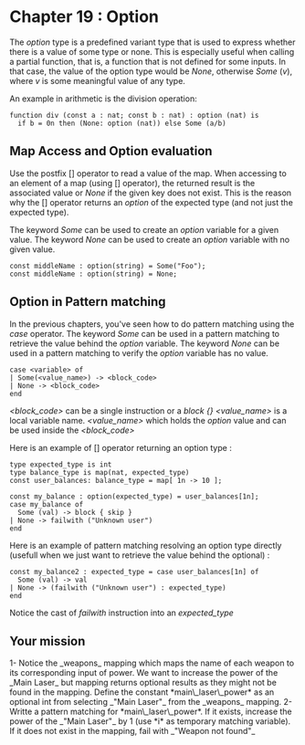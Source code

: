 # Chapter 19 : Option

<dialog character="mechanics">Captain, we should warm up the weapons while we are still in FTL, we don't know what awaits us on the other side.</dialog>

The _option_ type is a predefined variant type that is used to express whether there is a value of some type or none. This is especially useful when calling a partial function, that is, a function that is not defined for some inputs. In that case, the value of the option type would be _None_, otherwise _Some_ (_v_), where _v_ is some meaningful value of any type.

An example in arithmetic is the division operation:

```
function div (const a : nat; const b : nat) : option (nat) is
  if b = 0n then (None: option (nat)) else Some (a/b)
```

## Map Access and Option evaluation

Use the postfix [] operator to read a value of the map. When accessing to an element of a map (using [] operator), the returned result is the associated value or _None_ if the given key does not exist. This is the reason why the [] operator returns an _option_ of the expected type (and not just the expected type).

The keyword _Some_ can be used to create an _option_ variable for a given value.
The keyword _None_ can be used to create an _option_ variable with no given value.

```
const middleName : option(string) = Some("Foo");
const middleName : option(string) = None;
```

## Option in Pattern matching

In the previous chapters, you've seen how to do pattern matching using the _case_ operator.
The keyword _Some_ can be used in a pattern matching to retrieve the value behind the _option_ variable.
The keyword _None_ can be used in a pattern matching to verify the _option_ variable has no value.

```
case <variable> of
| Some(<value_name>) -> <block_code>
| None -> <block_code>
end
```

_<block_code>_ can be a single instruction or a _block {}_
_<value_name>_ is a local variable name. _<value_name>_ which holds the _option_ value and can be used inside the _<block_code>_

Here is an example of [] operator returning an option type :

```
type expected_type is int
type balance_type is map(nat, expected_type)
const user_balances: balance_type = map[ 1n -> 10 ];

const my_balance : option(expected_type) = user_balances[1n];
case my_balance of
  Some (val) -> block { skip }
| None -> failwith ("Unknown user")
end
```

Here is an example of pattern matching resolving an option type directly (usefull when we just want to retrieve the value behind the optional) :

```
const my_balance2 : expected_type = case user_balances[1n] of
  Some (val) -> val
| None -> (failwith ("Unknown user") : expected_type)
end
```
Notice the cast of _failwith_ instruction into an _expected_type_

## Your mission

<!-- prettier-ignore --> 1- Notice the _weapons_ mapping which maps the name of each weapon to its corresponding input of power. We want to increase the power of the _Main Laser_ but mapping returns optional results as they might not be found in the mapping. Define the constant *main\_laser\_power* as an optional int from selecting _"Main Laser"_ from the _weapons_ mapping.

<!-- prettier-ignore --> 2- Writte a pattern matching for *main\_laser\_power*. If it exists, increase the power of the _"Main Laser"_ by 1 (use *i* as temporary matching variable). If it does not exist in the mapping, fail with _"Weapon not found"_
